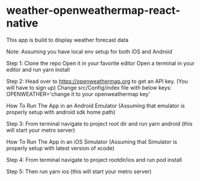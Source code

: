 # weather-openweathermap-react-native
This app is build to display weather forecast data

Note: Assuming you have local env setup for both iOS and Android

Step 1:
Clone the repo
Open it in your favorite editor
Open a terminal in your editor and run yarn install

Step 2:
Head over to https://openweathermap.org to get an API key. (You will have to sign up)
Change src/Config/index file with below keys:
OPENWEATHER='change it to your openweathermap key'

How To Run The App in an Android Emulator (Assuming that emulator is properly setup with android sdk home path)

Step 3:
From terminal navigate to project root dir and run yarn android (this will start your metro server)

How To Run The App in an iOS Simulator (Assuming that Simulator is properly setup with latest version of xcode)

Step 4:
From terminal navigate to project rootdir/ios and run pod install

Step 5:
Then run yarn ios (this will start your metro server)